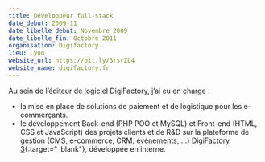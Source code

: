 ```yaml
---
title: Développeur full-stack
date_debut: 2009-11
date_libelle_debut: Novembre 2009
date_libelle_fin: Octobre 2011
organisation: Digifactory
lieu: Lyon
website_url: https://bit.ly/3rsrZL4
website_name: digifactory.fr
---
```


Au sein de l’éditeur de logiciel DigiFactory, j’ai eu en charge :

- la mise en place de solutions de paiement et de logistique pour les e-commerçants.
- le développement Back-end (PHP POO et MySQL) et Front-end (HTML, CSS et JavaScript) des projets clients et de R&D sur la plateforme de gestion (CMS, e-commerce, CRM, événements, ...) [DigiFactory 3](https://bit.ly/36SXl3V){:target="_blank"}, développée en interne.
